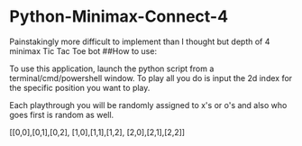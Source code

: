 # Python-Minimax-Connect-4
Painstakingly more difficult to implement than I thought but depth of 4 minimax Tic Tac Toe bot
##How to use:

To use this application, launch the python script from a terminal/cmd/powershell window.
To play all you do is input the 2d index for the specific position you want to play.

Each playthrough you will be randomly assigned to x's or o's and also who goes first is random as well.

[[0,0],[0,1],[0,2],
 [1,0],[1,1],[1,2],
 [2,0],[2,1],[2,2]]
